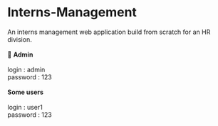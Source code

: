 # Interns-Management
An interns management web application build from scratch for an HR division.<br/><br/>
:key:  __Admin__<br/><br/>
login : admin<br/>
password : 123<br/><br/>
__Some users__<br/><br/>
login : user1<br/>
password : 123<br/><br/>
